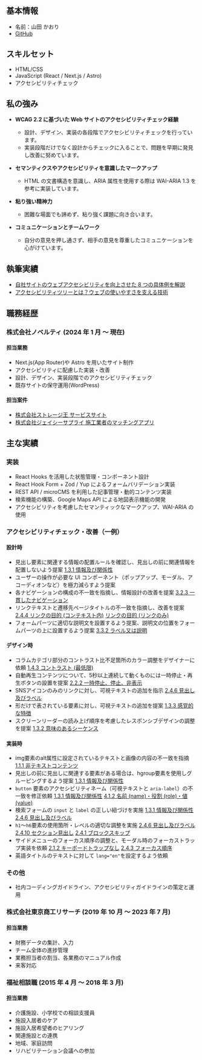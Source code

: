 ## 基本情報

- 名前：山田 かおり
- [GitHub](https://github.com/dadayama)

## スキルセット

- HTML/CSS
- JavaScript (React / Next.js / Astro)
- アクセシビリティチェック

## 私の強み

- **WCAG 2.2 に基づいた Web サイトのアクセシビリティチェック経験**

  - 設計、デザイン、実装の各段階でアクセシビリティチェックを行っています。
  - 実装段階だけでなく設計からチェックに入ることで、問題を早期に発見し改善に努めています。

- **セマンティクスやアクセシビリティを意識したマークアップ**

  - HTML の文書構造を意識し、ARIA 属性を使用する際は WAI-ARIA 1.3 を参考に実装しています。

- **粘り強い精神力**

  - 困難な場面でも諦めず、粘り強く課題に向き合います。

- **コミュニケーションとチームワーク**
  
  - 自分の意見を押し通さず、相手の意見を尊重したコミュニケーションを心がけています。

## 執筆実績

- [自社サイトのウェブアクセシビリティを向上させた 8 つの具体例を解説](https://noveltyinc.jp/media/a11y-fix-corporate-site)
- [アクセシビリティツリーとは？ウェブの使いやすさを支える技術](https://noveltyinc.jp/media/accessibility-tree)

## 職務経歴

### 株式会社ノベルティ (2024 年 1 月 〜 現在)

#### 担当業務

- Next.js(App Router)や Astro を用いたサイト制作
- アクセシビリティに配慮した実装・改善
- 設計、デザイン、実装段階でのアクセシビリティチェック
- 既存サイトの保守運用(WordPress)

#### 担当案件

- [株式会社ストレージ王 サービスサイト](https://www.storageoh.jp/)
- [株式会社ジェイシーサプライ 施工業者のマッチングアプリ](https://skettable.com/)

## 主な実績

### 実装
- React Hooks を活用した状態管理・コンポーネント設計
- React Hook Form + Zod / Yup によるフォームバリデーション実装
- REST API / microCMS を利用した記事管理・動的コンテンツ実装
- 検索機能の構築、Google Maps API による地図表示機能の開発
- アクセシビリティを考慮したセマンティックなマークアップ、WAI-ARIA の使用

### アクセシビリティチェック・改善（一例）

#### 設計時
- 見出し要素に関連する情報の配置ルールを確認し、見出しの前に関連情報を配置しないよう提案  [1.3.1 情報及び関係性](https://waic.jp/translations/WCAG22/#info-and-relationships)
- ユーザーの操作が必要な UI コンポーネント（ポップアップ、モーダル、アコーディオンなど）を極力減らすよう提案
- 各ナビゲーションの構成の不一致を指摘し、情報設計の改善を提案 [3.2.3 一貫したナビゲーション](https://waic.jp/translations/WCAG22/#consistent-navigation)
- リンクテキストと遷移先ページタイトルの不一致を指摘し、改善を提案 [2.4.4 リンクの目的 (コンテキスト内)](https://waic.jp/translations/WCAG22/#link-purpose-in-context) [リンクの目的 (リンクのみ)](https://waic.jp/translations/WCAG22/#link-purpose-link-only)
- フォームパーツに適切な説明文を設置するよう提案、説明文の位置をフォームパーツの上に設置するよう提案 [3.3.2 ラベル又は説明](https://waic.jp/translations/WCAG22/#labels-or-instructions)

#### デザイン時
- コラムカテゴリ部分のコントラスト比不足箇所のカラー調整をデザイナーに依頼 [1.4.3 コントラスト (最低限)](https://waic.jp/translations/WCAG22/#contrast-minimum)
- 自動再生コンテンツについて、5秒以上連続して動くものには一時停止・再生ボタンの設置を提案 [2.2.2 一時停止、停止、非表示](https://waic.jp/translations/WCAG22/#pause-stop-hide)
- SNSアイコンのみのリンクに対し、可視テキストの追加を指示 [2.4.6 見出し及びラベル](https://waic.jp/translations/WCAG22/#headings-and-labels)
- 形だけで表されている要素に対し、可視テキストの追加を提案 [1.3.3 感覚的な特徴](https://waic.jp/translations/WCAG22/#sensory-characteristics)
- スクリーンリーダーの読み上げ順序を考慮したレスポンシブデザインの調整を提案 [1.3.2 意味のあるシーケンス](https://waic.jp/translations/WCAG22/#meaningful-sequence)

#### 実装時
- img要素のalt属性に設定されているテキストと画像の内容の不一致を指摘 [1.1.1 非テキストコンテンツ](https://waic.jp/translations/WCAG22/#non-text-content)
- 見出しの前に見出しに関連する要素がある場合は、hgroup要素を使用しグルーピングするよう提案  [1.3.1 情報及び関係性](https://waic.jp/translations/WCAG22/#info-and-relationships)
- `button` 要素のアクセシビリティネーム（可視テキストと `aria-label`）の不一致を修正依頼 [1.3.1 情報及び関係性](https://waic.jp/translations/WCAG22/#info-and-relationships) [4.1.2 名前 (name)・役割 (role)・値 (value)](https://waic.jp/translations/WCAG22/#name-role-value)
- 検索フォームの `input` と `label` の正しい紐づけを実施  [1.3.1 情報及び関係性](https://waic.jp/translations/WCAG22/#info-and-relationships) [2.4.6 見出し及びラベル](https://waic.jp/translations/WCAG22/#headings-and-labels)
- `h1`〜`h6`要素の使用箇所・レベルの適切な調整を実施  [2.4.6 見出し及びラベル](https://waic.jp/translations/WCAG22/#headings-and-labels) [2.4.10 セクション見出し](https://waic.jp/translations/WCAG22/#section-headings) [ 2.4.1 ブロックスキップ](https://waic.jp/translations/WCAG22/#bypass-blocks)
- サイドメニューのフォーカス順序の調整と、モーダル時のフォーカストラップ実装を依頼 [2.1.2 キーボードトラップなし](https://waic.jp/translations/WCAG22/#no-keyboard-trap) [2.4.3 フォーカス順序](https://waic.jp/translations/WCAG22/#focus-order)
- 英語タイトルのテキストに対して `lang="en"`を設定するよう依頼

### その他
- 社内コーディングガイドライン、アクセシビリティガイドラインの策定と運用

### 株式会社東京商工リサーチ (2019 年 10 月 〜 2023 年 7 月)

#### 担当業務

- 財務データの集計、入力
- チーム全体の進捗管理
- 業務担当者の割当、各業務のマニュアル作成
- 来客対応

### 福祉相談職 (2015 年 4 月 〜 2018 年 3 月)

#### 担当業務

- 介護施設、小学校での相談支援員
- 施設入居者のケア
- 施設入居希望者のヒアリング
- 関連施設との連携
- 地域、家庭訪問
- リハビリテーション会議への参加
